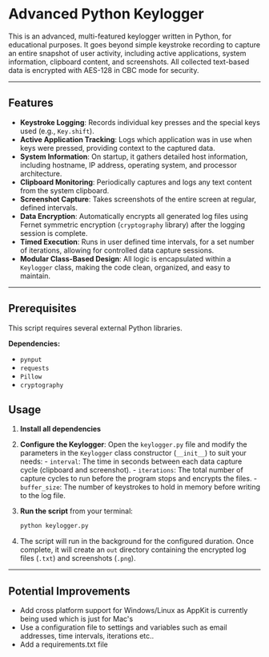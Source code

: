 # Advanced Python Keylogger

This is an advanced, multi-featured keylogger written in Python, for educational purposes. It goes beyond simple keystroke recording to capture an entire snapshot of user activity, including active applications, system information, clipboard content, and screenshots. All collected text-based data is encrypted with AES-128 in CBC mode for security.

---

## Features

* **Keystroke Logging**: Records individual key presses and the special keys used (e.g., `Key.shift`).
* **Active Application Tracking**: Logs which application was in use when keys were pressed, providing context to the captured data.
* **System Information**: On startup, it gathers detailed host information, including hostname, IP address, operating system, and processor architecture.
* **Clipboard Monitoring**: Periodically captures and logs any text content from the system clipboard.
* **Screenshot Capture**: Takes screenshots of the entire screen at regular, defined intervals.
* **Data Encryption**: Automatically encrypts all generated log files using Fernet symmetric encryption (`cryptography` library) after the logging session is complete.
* **Timed Execution**: Runs in user defined time intervals, for a set number of iterations, allowing for controlled data capture sessions.
* **Modular Class-Based Design**: All logic is encapsulated within a `Keylogger` class, making the code clean, organized, and easy to maintain.

---

## Prerequisites

This script requires several external Python libraries.

**Dependencies:**
* `pynput`
* `requests`
* `Pillow`
* `cryptography`

## Usage

1.   **Install all dependencies**
2.   **Configure the Keylogger**: Open the `keylogger.py` file and modify the parameters in the `Keylogger` class constructor (`__init__`) to suit your needs:
    - `interval`: The time in seconds between each data capture cycle (clipboard and screenshot).
    - `iterations`: The total number of capture cycles to run before the program stops and encrypts the files.
    - `buffer_size`: The number of keystrokes to hold in memory before writing to the log file.

3.  **Run the script** from your terminal:
    ```bash
    python keylogger.py
    ```

4.  The script will run in the background for the configured duration. Once complete, it will create an `out` directory containing the encrypted log files (`.txt`) and screenshots (`.png`).

---

## Potential Improvements
- Add cross platform support for Windows/Linux as AppKit is currently being used which is just for Mac's
- Use a configuration file to settings and variables such as email addresses, time intervals, iterations etc..
- Add a requirements.txt file
